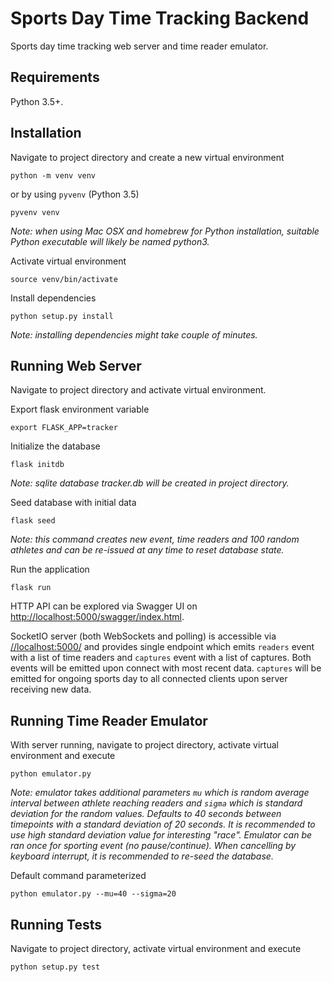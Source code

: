 # Sports Day Time Tracking Backend

Sports day time tracking web server and time reader emulator. 

## Requirements

Python 3.5+.

## Installation

Navigate to project directory and create a new virtual environment

    python -m venv venv

or by using `pyvenv` (Python 3.5)
    
    pyvenv venv

_Note: when using Mac OSX and homebrew for Python installation, suitable Python executable will likely be named python3._

Activate virtual environment

    source venv/bin/activate

Install dependencies

    python setup.py install

_Note: installing dependencies might take couple of minutes._

## Running Web Server

Navigate to project directory and activate virtual environment.

Export flask environment variable 

    export FLASK_APP=tracker

Initialize the database

    flask initdb

_Note: sqlite database tracker.db will be created in project directory._

Seed database with initial data

    flask seed

_Note: this command creates new event, time readers and 100 random athletes and can be re-issued at any time to reset database state._

Run the application

    flask run

HTTP API can be explored via Swagger UI on [http://localhost:5000/swagger/index.html](http://localhost:5000/swagger/index.html). 

SocketIO server (both WebSockets and polling) is accessible via [//localhost:5000/]() and provides single endpoint which emits `readers` event with a list of time readers and `captures` event with a list of captures. Both events will be emitted upon connect with most recent data. `captures` will be emitted for ongoing sports day to all connected clients upon server receiving new data.

## Running Time Reader Emulator

With server running, navigate to project directory, activate virtual environment and execute

    python emulator.py

_Note: emulator takes additional parameters `mu` which is random average interval between athlete reaching readers and `sigma` which is standard deviation for the random values. Defaults to 40 seconds between timepoints with a standard deviation of 20 seconds.
It is recommended to use high standard deviation value for interesting "race".
Emulator can be ran once for sporting event (no pause/continue). When cancelling by keyboard interrupt, it is recommended to re-seed the database._

Default command parameterized

    python emulator.py --mu=40 --sigma=20

## Running Tests

Navigate to project directory, activate virtual environment and execute

    python setup.py test 